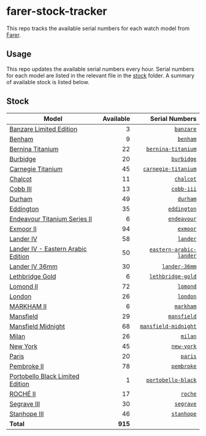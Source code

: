 # farer-stock-tracker

This repo tracks the available serial numbers for each watch model from [Farer](https://farer.com).

## Usage

This repo updates the available serial numbers every hour. Serial numbers for each model are listed in the relevant file in the [stock](./stock) folder. A summary of available stock is listed below.

## Stock

| Model | Available | Serial Numbers |
| ----- | --------: | -------------: |
| [Banzare Limited Edition](https://usd.farer.com/products/banzare) | 3 | [`banzare`](./stock/banzare) |
| [Benham](https://usd.farer.com/products/benham) | 9 | [`benham`](./stock/benham) |
| [Bernina Titanium](https://usd.farer.com/products/bernina-titanium) | 22 | [`bernina-titanium`](./stock/bernina-titanium) |
| [Burbidge](https://usd.farer.com/products/burbidge) | 20 | [`burbidge`](./stock/burbidge) |
| [Carnegie Titanium](https://usd.farer.com/products/carnegie-titanium) | 45 | [`carnegie-titanium`](./stock/carnegie-titanium) |
| [Chalcot](https://usd.farer.com/products/chalcot) | 11 | [`chalcot`](./stock/chalcot) |
| [Cobb III](https://usd.farer.com/products/cobb-iii) | 13 | [`cobb-iii`](./stock/cobb-iii) |
| [Durham](https://usd.farer.com/products/durham) | 49 | [`durham`](./stock/durham) |
| [Eddington](https://usd.farer.com/products/eddington) | 35 | [`eddington`](./stock/eddington) |
| [Endeavour Titanium Series II](https://usd.farer.com/products/endeavour) | 6 | [`endeavour`](./stock/endeavour) |
| [Exmoor II](https://usd.farer.com/products/exmoor) | 94 | [`exmoor`](./stock/exmoor) |
| [Lander IV](https://usd.farer.com/products/lander) | 58 | [`lander`](./stock/lander) |
| [Lander IV - Eastern Arabic Edition](https://usd.farer.com/products/eastern-arabic-lander) | 50 | [`eastern-arabic-lander`](./stock/eastern-arabic-lander) |
| [Lander IV 36mm](https://usd.farer.com/products/lander-36mm) | 30 | [`lander-36mm`](./stock/lander-36mm) |
| [Lethbridge Gold](https://usd.farer.com/products/lethbridge-gold) | 6 | [`lethbridge-gold`](./stock/lethbridge-gold) |
| [Lomond II](https://usd.farer.com/products/lomond) | 72 | [`lomond`](./stock/lomond) |
| [London](https://usd.farer.com/products/london) | 26 | [`london`](./stock/london) |
| [MARKHAM II](https://usd.farer.com/products/markham) | 6 | [`markham`](./stock/markham) |
| [Mansfield](https://usd.farer.com/products/mansfield) | 29 | [`mansfield`](./stock/mansfield) |
| [Mansfield Midnight](https://usd.farer.com/products/mansfield-midnight) | 68 | [`mansfield-midnight`](./stock/mansfield-midnight) |
| [Milan](https://usd.farer.com/products/milan) | 26 | [`milan`](./stock/milan) |
| [New York](https://usd.farer.com/products/new-york) | 45 | [`new-york`](./stock/new-york) |
| [Paris](https://usd.farer.com/products/paris) | 20 | [`paris`](./stock/paris) |
| [Pembroke II](https://usd.farer.com/products/pembroke) | 78 | [`pembroke`](./stock/pembroke) |
| [Portobello Black Limited Edition](https://usd.farer.com/products/portobello-black) | 1 | [`portobello-black`](./stock/portobello-black) |
| [ROCHÉ II](https://usd.farer.com/products/roche) | 17 | [`roche`](./stock/roche) |
| [Segrave III](https://usd.farer.com/products/segrave) | 30 | [`segrave`](./stock/segrave) |
| [Stanhope III](https://usd.farer.com/products/stanhope) | 46 | [`stanhope`](./stock/stanhope) |
| **Total** | **915** | |
